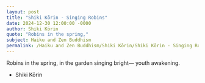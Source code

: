 ```yaml
---
layout: post
title: "Shiki Kōrin - Singing Robins"
date: 2024-12-30 12:00:00 -0000
author: Shiki Kōrin
quote: "Robins in the spring,"
subject: Haiku and Zen Buddhism
permalink: /Haiku and Zen Buddhism/Shiki Kōrin/Shiki Kōrin - Singing Robins
---
```


Robins in the spring,
in the garden singing bright—
youth awakening.

- Shiki Kōrin
